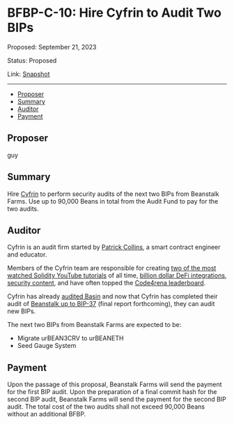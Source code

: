# BFBP-C-10: Hire Cyfrin to Audit Two BIPs

Proposed: September 21, 2023

Status: Proposed

Link: [Snapshot](https://snapshot.org/#/beanstalkfarmsbudget.eth/proposal/0xecb5475fc4fe9011c0a3f39c2da754b4aee45d91f32871074141b8b306345840)

---

- [Proposer](#proposer)
- [Summary](#summary)
- [Auditor](#auditor)
- [Payment](#payment)

## Proposer

guy

## Summary

Hire [Cyfrin](https://www.cyfrin.io/) to perform security audits of the next two BIPs from Beanstalk Farms. Use up to 90,000 Beans in total from the Audit Fund to pay for the two audits.

## Auditor

Cyfrin is an audit firm started by [Patrick Collins](https://twitter.com/PatrickAlphaC), a smart contract engineer and educator.

Members of the Cyfrin team are responsible for creating [two of the most watched Solidity YouTube tutorials](https://www.youtube.com/watch?v=gyMwXuJrbJQ) of all time, [billion dollar DeFi integrations](https://compound.finance/governance/proposals/119), [security content](https://www.youtube.com/watch?v=TmZ8gH-toX0), and have often topped the [Code4rena leaderboard](https://code4rena.com/leaderboard).

Cyfrin has already [audited Basin](https://arweave.net/usT3ClfjHwpX32OXnh5De1aH79csX1PMoXJCghXBaps) and now that Cyfrin has completed their audit of [Beanstalk up to BIP-37](https://snapshot.org/#/beanstalkfarmsbudget.eth/proposal/0xba995682016736af8bfb8cc4a25adec8a46fdc1c09374e0d02af84483954f44a) (final report forthcoming), they can audit new BIPs.

The next two BIPs from Beanstalk Farms are expected to be:
* Migrate urBEAN3CRV to urBEANETH
* Seed Gauge System

## Payment

Upon the passage of this proposal, Beanstalk Farms will send the payment for the first BIP audit. Upon the preparation of a final commit hash for the second BIP audit, Beanstalk Farms will send the payment for the second BIP audit. The total cost of the two audits shall not exceed 90,000 Beans without an additional BFBP.
